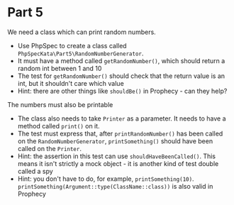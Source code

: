 # Part 5

We need a class which can print random numbers.

- Use PhpSpec to create a class called `PhpSpecKata\Part5\RandomNumberGenerator`.
- It must have a method called `getRandomNumber()`, which should return a random int between 1 and 10
- The test for `getRandomNumber()` should check that the return value is an int, but it shouldn't care which value
- Hint: there are other things like `shouldBe()` in Prophecy - can they help?

The numbers must also be printable

- The class also needs to take `Printer` as a parameter. It needs to have a method called `print()` on it.
- The test must express that, after `printRandomNumber()` has been called on the `RandomNumberGenerator`,
`printSomething()` should have been called on the `Printer`.
- Hint: the assertion in this test can use `shouldHaveBeenCalled()`. This means it isn't strictly a mock object - it is
another kind of test double called a spy
- Hint: you don't have to do, for example, `printSomething(10)`. `printSomething(Argument::type(ClassName::class))` is
also valid in Prophecy